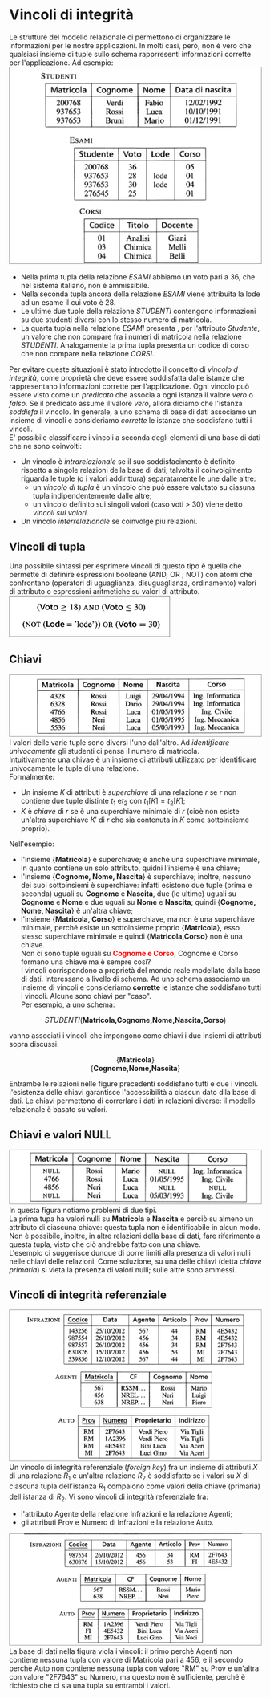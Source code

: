 # Vincoli di integrità
Le strutture del modello relazionale ci permettono di organizzare le informazioni per le nostre applicazioni. In molti casi, però, non è vero che qualsiasi insieme di tuple sullo schema rapprresenti informazioni corrette per l'applicazione. Ad esempio:  
![Base di dati con informazioni errate](./Screen/informazioni_errate.png)  
+ Nella prima tupla della relazione *ESAMI*  abbiamo un voto pari a 36, che nel sistema italiano, non è ammissibile.
+ Nella seconda tupla ancora della relazione *ESAMI* viene attribuita la lode ad un esame il cui voto è 28.
+ Le ultime due tuple della relazione *STUDENTI* contengono informazioni su due studenti diversi con lo stesso numero di matricola.
+ La quarta tupla nella relazione *ESAMI* presenta , per l'attributo *Studente*, un valore che non compare fra i numeri di matricola nella relazione *STUDENTI*. Analogamente la prima tupla presenta un codice di corso che non compare nella relazione *CORSI*.  

Per evitare queste situazioni è stato introdotto il concetto di *vincolo d integrità*, come proprietà che deve essere soddisfatta dalle istanze che rappresentano informazioni corrette per l'applicazione. Ogni vincolo può essere visto come un *predicato* che associa a ogni istanza il valore *vero* o *falso*. Se il predicato assume il valore *vero*, allora diciamo che l'istanza *soddisfa* il vincolo. In generale, a uno schema di base di dati associamo un insieme di vincoli e consideriamo *corrette* le istanze che soddisfano tutti i vincoli.  
E' possibile classificare i vincoli a seconda degli elementi di una base di dati che ne sono coinvolti:  

- Un vincolo è *intrarelazionale* se il suo soddisfacimento è definito rispetto a singole relazioni della base di dati; talvolta il coinvolgimento riguarda le tuple (o i valori addirittura) separatamente le une dalle altre:
  - un *vincolo di tupla* è un vincolo che può essere valutato su ciasuna tupla indipendentemente dalle altre;
  - un vincolo definito sui singoli valori (caso voti > 30) viene detto *vincoli sui valori*.
- Un vincolo *interrelazionale* se coinvolge più relazioni.
## Vincoli di tupla
Una possibile sintassi per esprimere vincoli di questo tipo è quella che permette di definire espressioni booleane (AND, OR , NOT) con atomi che confrontano (operatori di uguaglianza, disuguaglianza, ordinamento) valori di attributo o espressioni aritmetiche su valori di attributo.  
![Vincoli tupla](./Screen/vincoli_tupla.png)  
## Chiavi 
![Una relazione per le chiavi come esempio](./Screen/chiavi.png)  
I valori delle varie tuple sono diversi l'uno dall'altro. Ad *identificare univocamente* gli studenti ci pensa il numero di matricola.  
Intuitivamente una chivae è un insieme di attributi utilizzato per identificare univocamente le tuple di una relazione.  
Formalmente:  
+ Un insieme $K$ di attributi è *superchiave* di una relazione *r* se *r* non contiene due tuple distinte $t_1$ e$t_2$ con $t_1[K]=t_2[K]$;
+ $K$ è *chiave* di *r* se è una superchiave minimale di *r* (cioè non esiste un'altra superchiave $K'$ di *r* che sia contenuta in $K$ come sottoinsieme proprio).  

Nell'esempio:
+ l'insieme {**Matricola**} è superchiave; è anche una superchiave minimale, in quanto contiene un solo attributo, quidni l'insieme è una chiave;
+ l'insieme {**Cognome, Nome, Nascita**} è superchiave; inoltre, nessuno dei suoi sottoinsiemi è superchiave: infatti esistono due tuple (prima e seconda) uguali su **Cognome** e **Nascita**, due (le ultime) uguali su **Cognome** e **Nome** e due uguali su **Nome** e **Nascita**; quindi {**Cognome, Nome, Nascita**} è un'altra chiave;
+ l'insieme {**Matricola, Corso**} è superchiave, ma non è una superchiave minimale, perché esiste un sottoinsieme proprio {**Matricola**}, esso stesso superchiave minimale e quindi {**Matricola,Corso**} non è una chiave.  
Non ci sono tuple uguali su <span style="color:red">**Cognome e Corso**</span>, Cognome e Corso  formano una chiave ma è sempre così?  
I vincoli corrispondono a proprietà del mondo reale modellato dalla base di dati. Interessano a livello di schema. Ad uno schema associamo un insieme di vincoli e consideriamo **corrette** le istanze che soddisfano tutti i vincoli. Alcune sono chiavi per "caso".  
Per esempio, a uno schema:  
<p style="text-align:center"><i>STUDENTI</i>(<b>Matricola,Cognome,Nome,Nascita,Corso</b>)</p>  
vanno associati i vincoli che impongono come chiavi i due insiemi di attributi sopra discussi:
<p style="text-align:center">
  {<b>Matricola</b>}<br>
  {<b>Cognome,Nome,Nascita</b>}
</p>
Entrambe le relazioni nelle figure precedenti soddisfano tutti e due i vincoli.  
l'esistenza delle chiavi garantisce l'accessibilità a ciascun dato dlla base di dati. Le chiavi permettono di correrlare i dati in relazioni diverse: il modello relazionale è basato su valori.  

## Chiavi e valori NULL

![Una relazione con valori nulli](./Screen/chiavi_null.png)  
In questa figura notiamo problemi di due tipi.  
La prima tupa ha valori nulli su **Matricola** e **Nascita** e perciò su almeno un attributo di ciascuna chiave: questa tupla non è identificabile in alcun modo. Non è possibile, inoltre, in altre relazioni della base di dati, fare riferimento a questa tupla, visto che ciò andrebbe fatto con una chiave.  
L'esempio ci suggerisce dunque di porre limiti alla presenza di valori nulli nelle chiavi delle relazioni. Come soluzione, su una delle chiavi (detta *chiave primaria*) si vieta la presenza di valori nulli; sulle altre sono ammessi.  
## Vincoli di integrità referenziale  
![Una base di dati con vincoli di integrità referenziale](./Screen/base_con_vincoli_int_ref.png)  
Un vincolo di integrità referenziale (*foreign key*) fra un insieme di attributi $X$ di una relazione $R_{1}$ e un'altra relazione $R_{2}$ è soddisfatto se i valori su $X$ di ciascuna tupla dell'istanza $R_{1}$ compaiono come valori della chiave (primaria) dell'istanza di $R_{2}$.
Vi sono vincoli di integrità referenziale fra:
+ l'attributo Agente della relazione Infrazioni e la relazione Agenti;
+ gli attributi Prov e Numero di Infrazioni e la relazione Auto.  

![Una base di dati che viola vincoli di integrità referenziale](./Screen/violare_vincoli.png)  
La base di dati nella figura viola i vincoli: il primo perchè Agenti non contiene nessuna tupla con valore di Matricola pari a 456, e il secondo perchè Auto non contiene nessuna tupla con valore "RM" su Prov e un'altra con valore "2F7643" su Numero, ma questo non è sufficiente, perché è richiesto che ci sia una tupla su entrambi i valori.
